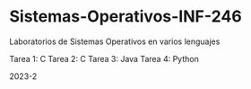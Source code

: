 # Sistemas-Operativos-INF-246
Laboratorios de Sistemas Operativos en varios lenguajes

Tarea 1: C
Tarea 2: C
Tarea 3: Java
Tarea 4: Python

2023-2
